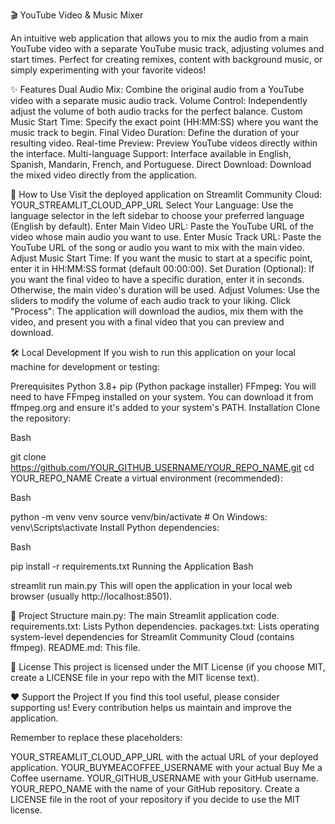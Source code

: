 🎬 YouTube Video & Music Mixer


An intuitive web application that allows you to mix the audio from a main YouTube video with a separate YouTube music track, adjusting volumes and start times. Perfect for creating remixes, content with background music, or simply experimenting with your favorite videos!

✨ Features
Dual Audio Mix: Combine the original audio from a YouTube video with a separate music audio track.
Volume Control: Independently adjust the volume of both audio tracks for the perfect balance.
Custom Music Start Time: Specify the exact point (HH:MM:SS) where you want the music track to begin.
Final Video Duration: Define the duration of your resulting video.
Real-time Preview: Preview YouTube videos directly within the interface.
Multi-language Support: Interface available in English, Spanish, Mandarin, French, and Portuguese.
Direct Download: Download the mixed video directly from the application.

🚀 How to Use
Visit the deployed application on Streamlit Community Cloud: YOUR_STREAMLIT_CLOUD_APP_URL
Select Your Language: Use the language selector in the left sidebar to choose your preferred language (English by default).
Enter Main Video URL: Paste the YouTube URL of the video whose main audio you want to use.
Enter Music Track URL: Paste the YouTube URL of the song or audio you want to mix with the main video.
Adjust Music Start Time: If you want the music to start at a specific point, enter it in HH:MM:SS format (default 00:00:00).
Set Duration (Optional): If you want the final video to have a specific duration, enter it in seconds. Otherwise, the main video's duration will be used.
Adjust Volumes: Use the sliders to modify the volume of each audio track to your liking.
Click "Process": The application will download the audios, mix them with the video, and present you with a final video that you can preview and download.

🛠️ Local Development
If you wish to run this application on your local machine for development or testing:

Prerequisites
Python 3.8+
pip (Python package installer)
FFmpeg: You will need to have FFmpeg installed on your system. You can download it from ffmpeg.org and ensure it's added to your system's PATH.
Installation
Clone the repository:

Bash

git clone https://github.com/YOUR_GITHUB_USERNAME/YOUR_REPO_NAME.git
cd YOUR_REPO_NAME
Create a virtual environment (recommended):

Bash

python -m venv venv
source venv/bin/activate  # On Windows: venv\Scripts\activate
Install Python dependencies:

Bash

pip install -r requirements.txt
Running the Application
Bash

streamlit run main.py
This will open the application in your local web browser (usually http://localhost:8501).

📁 Project Structure
main.py: The main Streamlit application code.
requirements.txt: Lists Python dependencies.
packages.txt: Lists operating system-level dependencies for Streamlit Community Cloud (contains ffmpeg).
README.md: This file.

📄 License
This project is licensed under the MIT License (if you choose MIT, create a LICENSE file in your repo with the MIT license text).

❤️ Support the Project
If you find this tool useful, please consider supporting us! Every contribution helps us maintain and improve the application.

Remember to replace these placeholders:

YOUR_STREAMLIT_CLOUD_APP_URL with the actual URL of your deployed application.
YOUR_BUYMEACOFFEE_USERNAME with your actual Buy Me a Coffee username.
YOUR_GITHUB_USERNAME with your GitHub username.
YOUR_REPO_NAME with the name of your GitHub repository.
Create a LICENSE file in the root of your repository if you decide to use the MIT license.

